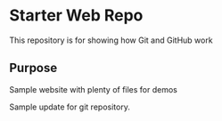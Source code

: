 # Starter Web Repo

This repository is for showing how Git and GitHub work

## Purpose

Sample website with plenty of files for demos

Sample update for git repository. 